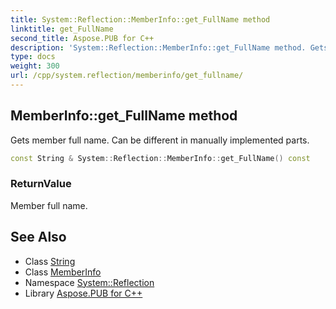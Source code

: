 ```yaml
---
title: System::Reflection::MemberInfo::get_FullName method
linktitle: get_FullName
second_title: Aspose.PUB for C++
description: 'System::Reflection::MemberInfo::get_FullName method. Gets member full name. Can be different in manually implemented parts in C++.'
type: docs
weight: 300
url: /cpp/system.reflection/memberinfo/get_fullname/
---
```

## MemberInfo::get_FullName method


Gets member full name. Can be different in manually implemented parts.

```cpp
const String & System::Reflection::MemberInfo::get_FullName() const
```


### ReturnValue

Member full name.

## See Also

* Class [String](../../../system/string/)
* Class [MemberInfo](../)
* Namespace [System::Reflection](../../)
* Library [Aspose.PUB for C++](../../../)
